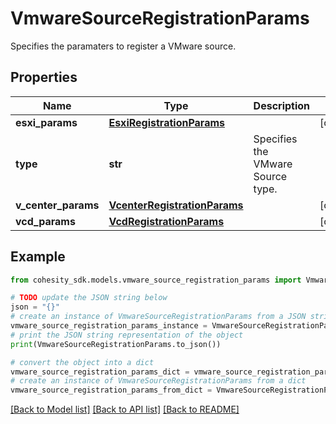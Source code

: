 # VmwareSourceRegistrationParams

Specifies the paramaters to register a VMware source.

## Properties

Name | Type | Description | Notes
------------ | ------------- | ------------- | -------------
**esxi_params** | [**EsxiRegistrationParams**](EsxiRegistrationParams.md) |  | [optional] 
**type** | **str** | Specifies the VMware Source type. | 
**v_center_params** | [**VcenterRegistrationParams**](VcenterRegistrationParams.md) |  | [optional] 
**vcd_params** | [**VcdRegistrationParams**](VcdRegistrationParams.md) |  | [optional] 

## Example

```python
from cohesity_sdk.models.vmware_source_registration_params import VmwareSourceRegistrationParams

# TODO update the JSON string below
json = "{}"
# create an instance of VmwareSourceRegistrationParams from a JSON string
vmware_source_registration_params_instance = VmwareSourceRegistrationParams.from_json(json)
# print the JSON string representation of the object
print(VmwareSourceRegistrationParams.to_json())

# convert the object into a dict
vmware_source_registration_params_dict = vmware_source_registration_params_instance.to_dict()
# create an instance of VmwareSourceRegistrationParams from a dict
vmware_source_registration_params_from_dict = VmwareSourceRegistrationParams.from_dict(vmware_source_registration_params_dict)
```
[[Back to Model list]](../README.md#documentation-for-models) [[Back to API list]](../README.md#documentation-for-api-endpoints) [[Back to README]](../README.md)


